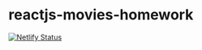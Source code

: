 # reactjs-movies-homework
[![Netlify Status](https://api.netlify.com/api/v1/badges/342845e1-ed0c-42b5-8a41-6f42891927d6/deploy-status)](https://app.netlify.com/sites/agitated-boyd-8eef10/deploys)
